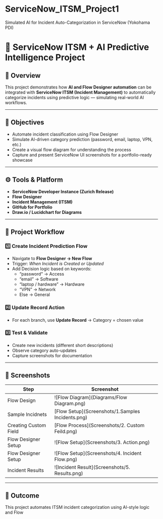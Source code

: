 # ServiceNow_ITSM_Project1
Simulated AI for Incident Auto-Categorization in ServiceNow (Yokohama PDI)
# 🚀 ServiceNow ITSM + AI Predictive Intelligence Project

## 📘 Overview
This project demonstrates how **AI and Flow Designer automation** can be integrated with **ServiceNow ITSM (Incident Management)** to automatically categorize incidents using predictive logic — simulating real-world AI workflows.

---

## 🧠 Objectives
- Automate incident classification using Flow Designer
- Simulate AI-driven category prediction (password, email, laptop, VPN, etc.)
- Create a visual flow diagram for understanding the process
- Capture and present ServiceNow UI screenshots for a portfolio-ready showcase

---

## ⚙️ Tools & Platform
- **ServiceNow Developer Instance (Zurich Release)**
- **Flow Designer**
- **Incident Management (ITSM)**
- **GitHub for Portfolio**
- **Draw.io / Lucidchart for Diagrams**

---

## 🧩 Project Workflow
### 1️⃣ Create Incident Prediction Flow
- Navigate to **Flow Designer → New Flow**
- Trigger: *When Incident is Created or Updated*
- Add Decision logic based on keywords:
  - “password” → Access  
  - “email” → Software  
  - “laptop / hardware” → Hardware  
  - “VPN” → Network  
  - Else → General  

### 2️⃣ Update Record Action
- For each branch, use **Update Record** → Category = chosen value

### 3️⃣ Test & Validate
- Create new incidents (different short descriptions)
- Observe category auto-updates
- Capture screenshots for documentation

---

## 📸 Screenshots
| Step | Screenshot |
|------|-------------|
| Flow Design | ![Flow Diagram](Diagrams/Flow Diagram.png)
|Sample Incidnets| [Flow Setup](Screenshots/1.Samples Incidents.png)
|Creating Custom Field|[Flow Process](Screenshots/2. Custom Feild.png)
| Flow Designer Setup | ![Flow Setup](Screenshots/3. Action.png) |
| Flow Designer Setup | ![Flow Setup](Screenshots/4. Incident Flow.png) |
| Incident Results| ![Incident Result](Screenshots/5. Results.png) |

---

## 🎯 Outcome
This project automates ITSM incident categorization using AI-style logic and Flow
